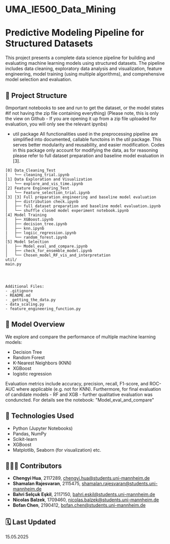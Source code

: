 # UMA_IE500_Data_Mining

# Predictive Modeling Pipeline for Structured Datasets

This project presents a complete data science pipeline for building and evaluating machine learning models using structured datasets. The pipeline includes data cleaning, exploratory data analysis and visualization, feature engineering, model training (using multiple algorithms), and comprehensive model selection and evaluation.

## 📁 Project Structure
(Important notebooks to see and run to get the dataset, or the model states #if not having the zip file containing everything)
(Please note, this is only the view on Github - If you are opening it up from a zip file uploaded for evaluation, you will only see the relevant ipynbs)
- util package
All functionalities used in the preprocessing pipeline are simplified into documented, callable functoins in the util package. This serves better modularity and reusability, and easier modification. Codes in this package only account for modifying the data, as for reasoning please refer to full dataset preparation and baseline model evaluation in [3].


```
[0] Data_Cleaning_Test
|   └── cleaning_trial.ipynb
[1] Data Exploration and Visualization
│   └── explore_and_vis_time.ipynb
[2] Feature Engineering_Test
│   └── Feature_selection_trial.ipynb
[3] [3] Full preparation_engineering and baseline model evaluation
│   ├── distribution check.ipynb
│   ├── full dataset preparation and baseline model evaluation.ipynb
│   └── shuffle closed model experiment notebook.ipynb
[4] Model Training
│   ├── XGBoost.ipynb
│   ├── decision_tree.ipynb
│   ├── knn.ipynb
|   ├── logiic_regression.ipynb
│   └── random_forest.ipynb
[5] Model Selection
│   ├── Model_eval_and_compare.ipynb
│   ├── check_for_ensemble_model.ipynb
│   └── Chosen_model_RF_vis_and_interpretation
util/
main.py




Additional Files:
- .gitignore
- README.md
- _getting_the_data.py
- data_scaling.py
- feature_engineering_function.py
```

## 🧠 Model Overview

We explore and compare the performance of multiple machine learning models:

- Decision Tree
- Random Forest
- K-Nearest Neighbors (KNN)
- XGBoost
- logistic regression

Evaluation metrics include accuracy, precision, recall, F1-score, and ROC-AUC where applicable (e.g. not for KNN).
Furthermore, for final evaluation of candidate models - RF and XGB - further qualitative evaluation was conduncted. For details see the notebook: "Model_eval_and_compare"

## 🔧 Technologies Used

- Python (Jupyter Notebooks)
- Pandas, NumPy
- Scikit-learn
- XGBoost
- Matplotlib, Seaborn (for visualization)
etc.

## 🧑‍🤝‍🧑 Contributors

- **Chengyi Hua**, 2117289, [chengyi.hua@students.uni-mannheim.de](mailto:chengyi.hua@students.uni-mannheim.de)  
- **Shamalan Rajesvaran**, 2115475, [shamalan.rajesvaran@students.uni-mannheim.de](mailto:shamalan.rajesvaran@students.uni-mannheim.de)  
- **Bahri Selçuk Eşkil**, 2117150, [bahri.eskil@students.uni-mannheim.de](mailto:bahri.eskil@students.uni-mannheim.de)  
- **Nicolas Balzek**, 1709460, [nicolas.balzek@students.uni-mannheim.de](mailto:nicolas.balzek@students.uni-mannheim.de)  
- **Bofan Chen**, 2190412, [bofan.chen@students.uni-mannheim.de](mailto:bofan.chen@students.uni-mannheim.de)

## 🗓️ Last Updated

15.05.2025


